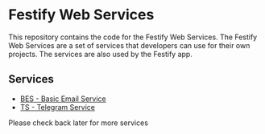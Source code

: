 # Festify Web Services

This repository contains the code for the Festify Web Services. The Festify Web Services are a set of services that developers can use for their own projects. The services are also used by the Festify app.

## Services

- [BES - Basic Email Service](docs/bes)
- [TS - Telegram Service](docs/ts)

Please check back later for more services
